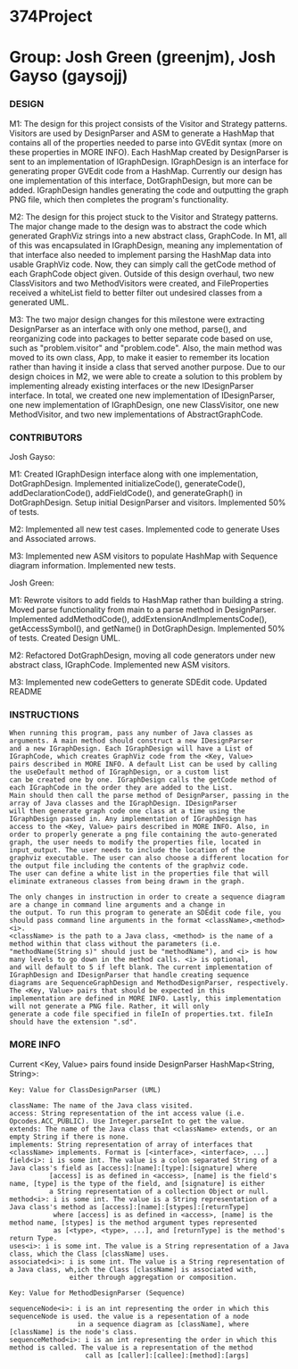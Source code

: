 # 374Project
# Group: Josh Green (greenjm), Josh Gayso (gaysojj)

### DESIGN ###

M1:	The design for this project consists of the Visitor and Strategy patterns. Visitors are used by DesignParser and ASM to 
	generate a HashMap that contains all of the properties needed to parse into GVEdit syntax (more on these properties in
	MORE INFO). Each HashMap created by DesignParser is sent to an implementation of IGraphDesign. IGraphDesign is an
	interface for generating proper GVEdit code from a HashMap. Currently our design has one implementation of this
	interface, DotGraphDesign, but more can be added. IGraphDesign handles generating the code and outputting the graph PNG
	file, which	then completes the program's functionality.
	
M2: The design for this project stuck to the Visitor and Strategy patterns. The major change made to the design was to abstract
	the code which generated GraphViz strings into a new abstract class, GraphCode. In M1, all of this was encapsulated in IGraphDesign,
	meaning any implementation of that interface also needed to implement parsing the HashMap data into usable GraphViz code. Now, they 
	can simply call the getCode method of each GraphCode object given. Outside of this design overhaul, two new ClassVisitors and 
	two MethodVisitors were created, and FileProperties received a whiteList field to better filter out undesired classes from a 
	generated UML.
	
M3: The two major design changes for this milestone were extracting DesignParser as an interface with only one method, parse(), and 
	reorganizing code into packages to better separate code based on use, such as "problem.visitor" and "problem.code". Also, the 
	main method was moved to its own class, App, to make it easier to remember its location rather than having it inside a class
	that served another purpose. Due to our design choices in M2, we were able to create a solution to this problem by implementing
	already existing interfaces or the new IDesignParser interface. In total, we created one new implementation of IDesignParser,
	one new implementation of IGraphDesign, one new ClassVisitor, one new MethodVisitor, and two new implementations of
	AbstractGraphCode. 


### CONTRIBUTORS ###

Josh Gayso:

M1:	Created IGraphDesign interface along with one implementation, DotGraphDesign.
	Implemented initializeCode(), generateCode(), addDeclarationCode(), addFieldCode(), and generateGraph() in DotGraphDesign.
	Setup initial DesignParser and visitors. 
	Implemented 50% of tests.
	
M2: Implemented all new test cases.
	Implemented code to generate Uses and Associated arrows.
	
M3: Implemented new ASM visitors to populate HashMap with Sequence diagram information.
	Implemented new tests.

Josh Green:

M1:	Rewrote visitors to add fields to HashMap rather than building a string.
	Moved parse functionality from main to a parse method in DesignParser. 
	Implemented addMethodCode(), addExtensionAndImplementsCode(), getAccessSymbol(), and getName() in DotGraphDesign.
	Implemented 50% of tests.
	Created Design UML.
	
M2: Refactored DotGraphDesign, moving all code generators under new abstract class, IGraphCode.
	Implemented new ASM visitors.
	
M3: Implemented new codeGetters to generate SDEdit code.
	Updated README


### INSTRUCTIONS ###

	When running this program, pass any number of Java classes as arguments. A main method should construct a new IDesignParser
	and a new IGraphDesign. Each IGraphDesign will have a List of IGraphCode, which creates GraphViz code from the <Key, Value>
	pairs described in MORE INFO. A default List can be used by calling the useDefault method of IGraphDesign, or a custom list
	can be created one by one. IGraphDesign calls the getCode method of each IGraphCode in the order they are added to the List.
	Main should then call the parse method of DesignParser, passing in the array of Java classes and the IGraphDesign. IDesignParser
	will then generate graph code one class at a time using the IGraphDesign passed in. Any implementation of IGraphDesign has 
	access to the <Key, Value> pairs described in MORE INFO. Also, in order to properly generate a png file containing the auto-generated
	graph, the user needs to modify the properties file, located in input_output. The user needs to include the location of the 
	graphviz executable. The user can also choose a different location for the output file including the contents of the graphviz code.
	The user can define a white list in the properties file that will eliminate extraneous classes from being drawn in the graph.
	
	The only changes in instruction in order to create a sequence diagram are a change in command line arguments and a change in
	the output. To run this program to generate an SDEdit code file, you should pass command line arguments in the format <className>,<method> <i>.
	<className> is the path to a Java class, <method> is the name of a method within that class without the parameters (i.e. 
	"methodName(String s)" should just be "methodName"), and <i> is how many levels to go down in the method calls. <i> is optional,
	and will default to 5 if left blank. The current implementation of IGraphDesign and IDesignParser that handle creating sequence
	diagrams are SequenceGraphDesign and MethodDesignParser, respectively. The <Key, Value> pairs that should be expected in this
	implementation are defined in MORE INFO. Lastly, this implementation will not generate a PNG file. Rather, it will only 
	generate a code file specified in fileIn of properties.txt. fileIn should have the extension ".sd".
	

### MORE INFO ###

Current <Key, Value> pairs found inside DesignParser HashMap<String, String>:
	
	Key: Value for ClassDesignParser (UML)
	
	className: The name of the Java class visited.
	access: String representation of the int access value (i.e. Opcodes.ACC_PUBLIC). Use Integer.parseInt to get the value.
	extends: The name of the Java class that <className> extends, or an empty String if there is none.
	implements: String representation of array of interfaces that <className> implements. Format is [<interface>, <interface>, ...]
	field<i>: i is some int. The value is a colon separated String of a Java class's field as [access]:[name]:[type]:[signature] where
			  [access] is as defined in <access>, [name] is the field's name, [type] is the type of the field, and [signature] is either
			  a String representation of a collection Object or null.
	method<i>: i is some int. The value is a String representation of a Java class's method as [access]:[name]:[stypes]:[returnType]
			   where [access] is as defined in <access>, [name] is the method name, [stypes] is the method argument types represented
			   as [<type>, <type>, ...], and [returnType] is the method's return Type. 
	uses<i>: i is some int. The value is a String representation of a Java class, which the Class [className] uses.
	associated<i>: i is some int. The value is a String representation of a Java class, wh,ich the Class [className] is associated with,
				   either through aggregation or composition.
				   
	Key: Value for MethodDesignParser (Sequence)
	
	sequenceNode<i>: i is an int representing the order in which this sequenceNode is used. the value is a repesentation of a node
					 in a sequence diagram as [className], where [className] is the node's class.
	sequenceMethod<i>: i is an int representing the order in which this method is called. The value is a representation of the method
					   call as [caller]:[callee]:[method]:[args]

